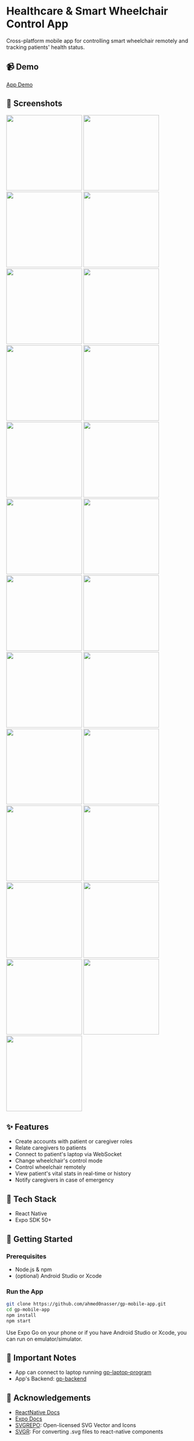 # Healthcare & Smart Wheelchair Control App

Cross-platform mobile app for controlling smart wheelchair remotely and tracking patients' health status.

## 📹 Demo

[App Demo](demo/mobile-app-demo.mp4)

## 📱 Screenshots

<img src="screenshots/register-screen.jpg" width=200/>
<img src="screenshots/register-screen-validation.jpg" width=200/>
<img src="screenshots/login-screen.jpg" width=200/>
<img src="screenshots/login-success-screen.jpg" width=200/>
<img src="screenshots/home-caregiver-screen.jpg" width=200/>
<img src="screenshots/home-patient-screen.jpg" width=200/>
<img src="screenshots/laptop-connection-screen.jpg" width=200/>
<img src="screenshots/connected-laptop-screen.jpg" width=200/>
<img src="screenshots/control-mode-screen.jpg" width=200/>
<img src="screenshots/connected-laptop-control-mode-screen.jpg" width=200/>
<img src="screenshots/eye-selected-control-mode-screen.jpg" width=200/>
<img src="screenshots/remote-control-screen.jpg" width=200/>
<img src="screenshots/relations-screen.jpg" width=200/>
<img src="screenshots/relations-add-screen.jpg" width=200/>
<img src="screenshots/relations-incoming-screen.jpg" width=200/>
<img src="screenshots/relations-outgoing-screen.jpg" width=200/>
<img src="screenshots/relations-patient-menu-screen.jpg" width=200/>
<img src="screenshots/profile-screen.jpg" width=200/>
<img src="screenshots/profile-edit-screen.jpg" width=200/>
<img src="screenshots/patient-report-realtime.jpg" width=200/>
<img src="screenshots/patient-report-realtime-new.jpg" width=200/>
<img src="screenshots/patient-report-history-chart.jpg" width=200/>
<img src="screenshots/temp-only-history-chart.jpg" width=200/>
<img src="screenshots/notifications-screen.jpg" width=200/>
<img src="screenshots/notifications-new-screen.jpg" width=200/>

## ✨ Features

- Create accounts with patient or caregiver roles
- Relate caregivers to patients
- Connect to patient's laptop via WebSocket
- Change wheelchair's control mode
- Control wheelchair remotely
- View patient's vital stats in real-time or history
- Notify caregivers in case of emergency

## 🔧 Tech Stack

- React Native
- Expo SDK 50+

## 🚀 Getting Started

### Prerequisites

- Node.js & npm
- (optional) Android Studio or Xcode

### Run the App

```bash
git clone https://github.com/ahmed0nasser/gp-mobile-app.git
cd gp-mobile-app
npm install
npm start
```

Use Expo Go on your phone or if you have Android Studio or Xcode, you can run on emulator/simulator.

## 📒 Important Notes

- App can connect to laptop running [gp-laptop-program](https://github.com/ahmed0nasser/gp-laptop-program)
- App's Backend: [gp-backend](https://github.com/ahmed0nasser/gp-backend)

## 🙏 Acknowledgements

- [ReactNative Docs](https://reactnative.dev/docs/getting-started)
- [Expo Docs](https://docs.expo.dev/)
- [SVGREPO](https://www.svgrepo.com/): Open-licensed SVG Vector and Icons
- [SVGR](https://react-svgr.com/playground/?native=true&typescript=true): For converting .svg files to react-native components
